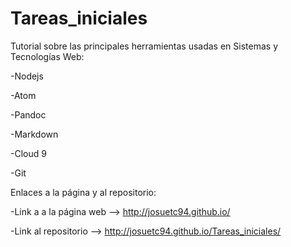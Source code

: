# Tareas_iniciales

Tutorial sobre las principales herramientas usadas en Sistemas y Tecnologías Web:

-Nodejs

-Atom

-Pandoc

-Markdown

-Cloud 9

-Git

Enlaces a la página y al repositorio:

-Link a a la página web --> http://josuetc94.github.io/

-Link al repositorio --> http://josuetc94.github.io/Tareas_iniciales/
